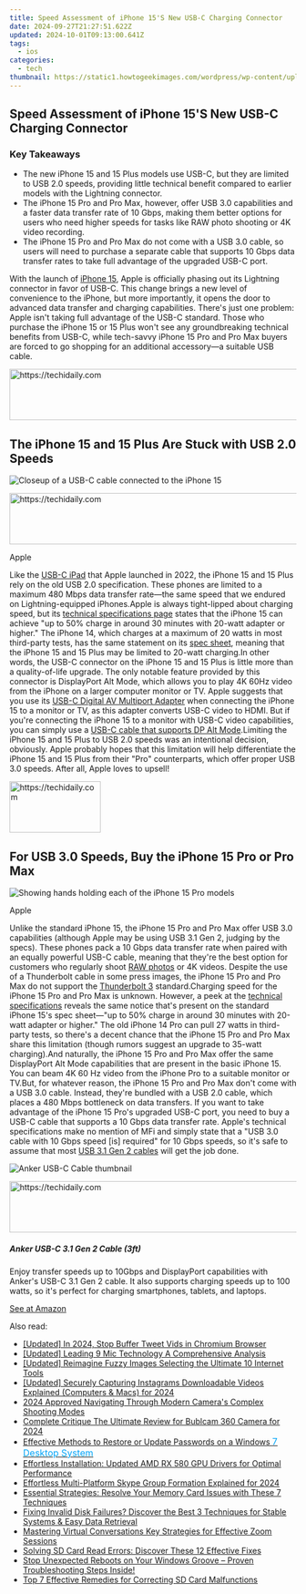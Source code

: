 ```yaml
---
title: Speed Assessment of iPhone 15'S New USB-C Charging Connector
date: 2024-09-27T21:27:51.622Z
updated: 2024-10-01T09:13:00.641Z
tags:
  - ios
categories:
  - tech
thumbnail: https://static1.howtogeekimages.com/wordpress/wp-content/uploads/2023/09/14-1.png
---
```


## Speed Assessment of iPhone 15'S New USB-C Charging Connector

### Key Takeaways

* The new iPhone 15 and 15 Plus models use USB-C, but they are limited to USB 2.0 speeds, providing little technical benefit compared to earlier models with the Lightning connector.
* The iPhone 15 Pro and Pro Max, however, offer USB 3.0 capabilities and a faster data transfer rate of 10 Gbps, making them better options for users who need higher speeds for tasks like RAW photo shooting or 4K video recording.
* The iPhone 15 Pro and Pro Max do not come with a USB 3.0 cable, so users will need to purchase a separate cable that supports 10 Gbps data transfer rates to take full advantage of the upgraded USB-C port.

 With the launch of [iPhone 15](https://fox-access.techidaily.com/2024-approved-the-science-and-magic-behind-full-circle-films/), Apple is officially phasing out its Lightning connector in favor of USB-C. This change brings a new level of convenience to the iPhone, but more importantly, it opens the door to advanced data transfer and charging capabilities. There's just one problem: Apple isn't taking full advantage of the USB-C standard. Those who purchase the iPhone 15 or 15 Plus won't see any groundbreaking technical benefits from USB-C, while tech-savvy iPhone 15 Pro and Pro Max buyers are forced to go shopping for an additional accessory—a suitable USB cable.

<!-- affiliate ads begin -->
<a href="https://unicoeye.pxf.io/c/5597632/2148773/18498" target="_top" id="2148773">
  <img src="//a.impactradius-go.com/display-ad/18498-2148773" border="0" alt="https://techidaily.com" width="728" height="90"/>
</a>
<img height="0" width="0" src="https://unicoeye.pxf.io/i/5597632/2148773/18498" style="position:absolute;visibility:hidden;" border="0" />
<!-- affiliate ads end -->

##  The iPhone 15 and 15 Plus Are Stuck with USB 2.0 Speeds

![Closeup of a USB-C cable connected to the iPhone 15](https://static1.howtogeekimages.com/wordpress/wp-content/uploads/2023/09/iphone_usb_c_featured-copy-1.jpg) 

<!-- affiliate ads begin -->
<a href="https://appsumo.8odi.net/c/5597632/2123732/7443" target="_top" id="2123732">
  <img src="//a.impactradius-go.com/display-ad/7443-2123732" border="0" alt="https://techidaily.com" width="600" height="90"/>
</a>
<img height="0" width="0" src="https://appsumo.8odi.net/i/5597632/2123732/7443" style="position:absolute;visibility:hidden;" border="0" />
<!-- affiliate ads end -->

Apple

 Like the [USB-C iPad](https://extra-skills.techidaily.com/new-speedy-audio-on-phone-ultimate-list-of-tools/) that Apple launched in 2022, the iPhone 15 and 15 Plus rely on the old USB 2.0 specification. These phones are limited to a maximum 480 Mbps data transfer rate—the same speed that we endured on Lightning-equipped iPhones.Apple is always tight-lipped about charging speed, but its [technical specifications page](https://www.apple.com/iphone-15/specs/) states that the iPhone 15 can achieve "up to 50% charge in around 30 minutes with 20-watt adapter or higher." The iPhone 14, which charges at a maximum of 20 watts in most third-party tests, has the same statement on its [spec sheet](https://www.apple.com/iphone-14/specs/), meaning that the iPhone 15 and 15 Plus may be limited to 20-watt charging.In other words, the USB-C connector on the iPhone 15 and 15 Plus is little more than a quality-of-life upgrade. The only notable feature provided by this connector is DisplayPort Alt Mode, which allows you to play 4K 60Hz video from the iPhone on a larger computer monitor or TV. Apple suggests that you use its [USB-C Digital AV Multiport Adapter](https://www.apple.com/shop/product/MUF82AM/A/usb-c-digital-av-multiport-adapter) when connecting the iPhone 15 to a monitor or TV, as this adapter converts USB-C video to HDMI. But if you're connecting the iPhone 15 to a monitor with USB-C video capabilities, you can simply use a [USB-C cable that supports DP Alt Mode](https://www.amazon.com/Anker-Powerline-Delivery-Matebook-Chromebook/dp/B072JYDQ7N/?tag=hotoge-20&ascsubtag=UUhtgUeUpU2000332&asc%5Frefurl=https%3A%2F%2Fwww.howtogeek.com%2Fhow-fast-is-the-iphone-15s-usb-c-port%2F&asc%5Fcampaign=Evergreen).Limiting the iPhone 15 and 15 Plus to USB 2.0 speeds was an intentional decision, obviously. Apple probably hopes that this limitation will help differentiate the iPhone 15 and 15 Plus from their "Pro" counterparts, which offer proper USB 3.0 speeds. After all, Apple loves to upsell!

<!-- affiliate ads begin -->
<a href="https://aligracehair.sjv.io/c/5597632/2135410/19272" target="_top" id="2135410">
  <img src="//a.impactradius-go.com/display-ad/19272-2135410" border="0" alt="https://techidaily.com" width="160" height="90"/>
</a>
<img height="0" width="0" src="https://aligracehair.sjv.io/i/5597632/2135410/19272" style="position:absolute;visibility:hidden;" border="0" />
<!-- affiliate ads end -->

##  For USB 3.0 Speeds, Buy the iPhone 15 Pro or Pro Max

![Showing hands holding each of the iPhone 15 Pro models](https://static1.howtogeekimages.com/wordpress/wp-content/uploads/2023/09/iphone-15-pro-model-unselect-gallery-1-202309.jpeg) 

Apple

 Unlike the standard iPhone 15, the iPhone 15 Pro and Pro Max offer USB 3.0 capabilities (although Apple may be using USB 3.1 Gen 2, judging by the specs). These phones pack a 10 Gbps data transfer rate when paired with an equally powerful USB-C cable, meaning that they're the best option for customers who regularly shoot [RAW photos](https://youtube-data.techidaily.com/024-approved-efficiently-achieving-color-background-separation/) or 4K videos. Despite the use of a Thunderbolt cable in some press images, the iPhone 15 Pro and Pro Max do not support the [Thunderbolt 3](https://extra-support.techidaily.com/new-quick-conversion-tips-using-vlc-for-mpeg-4-and-beyond/) standard.Charging speed for the iPhone 15 Pro and Pro Max is unknown. However, a peek at the [technical specifications](https://www.apple.com/iphone-15-pro/specs/) reveals the same notice that's present on the standard iPhone 15's spec sheet—"up to 50% charge in around 30 minutes with 20-watt adapter or higher." The old iPhone 14 Pro can pull 27 watts in third-party tests, so there's a decent chance that the iPhone 15 Pro and Pro Max share this limitation (though rumors suggest an upgrade to 35-watt charging).And naturally, the iPhone 15 Pro and Pro Max offer the same DisplayPort Alt Mode capabilities that are present in the basic iPhone 15\. You can beam 4K 60 Hz video from the iPhone Pro to a suitable monitor or TV.But, for whatever reason, the iPhone 15 Pro and Pro Max don't come with a USB 3.0 cable. Instead, they're bundled with a USB 2.0 cable, which places a 480 Mbps bottleneck on data transfers. If you want to take advantage of the iPhone 15 Pro's upgraded USB-C port, you need to buy a USB-C cable that supports a 10 Gbps data transfer rate. Apple's technical specifications make no mention of MFi and simply state that a "USB 3.0 cable with 10 Gbps speed \[is\] required" for 10 Gbps speeds, so it's safe to assume that most [USB 3.1 Gen 2 cables](http://www.amazon.com/Anker-Powerline-Delivery-Matebook-Chromebook/dp/B072JYDQ7N/?tag=hotoge-20&ascsubtag=UUhtgUeUpU2000332&asc%5Frefurl=https%3A%2F%2Fwww.howtogeek.com%2Fhow-fast-is-the-iphone-15s-usb-c-port%2F&asc%5Fcampaign=Evergreen) will get the job done.

![Anker USB-C Cable thumbnail](https://static1.howtogeekimages.com/wordpress/wp-content/uploads/2023/09/51lw0-1qynl-_sl1200_.jpg) 

<!-- affiliate ads begin -->
<a href="https://aligracehair.sjv.io/c/5597632/1972684/19272" target="_top" id="1972684">
  <img src="//a.impactradius-go.com/display-ad/19272-1972684" border="0" alt="https://techidaily.com" width="728" height="90"/>
</a>
<img height="0" width="0" src="https://aligracehair.sjv.io/i/5597632/1972684/19272" style="position:absolute;visibility:hidden;" border="0" />
<!-- affiliate ads end -->

#####  Anker USB-C 3.1 Gen 2 Cable (3ft)

Enjoy transfer speeds up to 10Gbps and DisplayPort capabilities with Anker's USB-C 3.1 Gen 2 cable. It also supports charging speeds up to 100 watts, so it's perfect for charging smartphones, tablets, and laptops.

[See at Amazon](https://www.amazon.com/Anker-Powerline-Delivery-Matebook-Chromebook/dp/B072JYDQ7N/?tag=hotoge-20&ascsubtag=UUhtgUeUpU2000332&asc%5Frefurl=https%3A%2F%2Fwww.howtogeek.com%2Fhow-fast-is-the-iphone-15s-usb-c-port%2F&asc%5Fcampaign=Evergreen)

<ins class="adsbygoogle"
     style="display:block"
     data-ad-format="autorelaxed"
     data-ad-client="ca-pub-7571918770474297"
     data-ad-slot="1223367746"></ins>

<ins class="adsbygoogle"
     style="display:block"
     data-ad-client="ca-pub-7571918770474297"
     data-ad-slot="8358498916"
     data-ad-format="auto"
     data-full-width-responsive="true"></ins>

<span class="atpl-alsoreadstyle">Also read:</span>
<div><ul>
<li><a href="https://twitter-videos.techidaily.com/updated-in-2024-stop-buffer-tweet-vids-in-chromium-browser/"><u>[Updated] In 2024, Stop Buffer Tweet Vids in Chromium Browser</u></a></li>
<li><a href="https://video-capture.techidaily.com/updated-leading-9-mic-technology-a-comprehensive-analysis/"><u>[Updated] Leading 9 Mic Technology A Comprehensive Analysis</u></a></li>
<li><a href="https://extra-approaches.techidaily.com/updated-reimagine-fuzzy-images-selecting-the-ultimate-10-internet-tools/"><u>[Updated] Reimagine Fuzzy Images Selecting the Ultimate 10 Internet Tools</u></a></li>
<li><a href="https://instagram-videos.techidaily.com/updated-securely-capturing-instagrams-downloadable-videos-explained-computers-and-macs-for-2024/"><u>[Updated] Securely Capturing Instagrams Downloadable Videos Explained (Computers & Macs) for 2024</u></a></li>
<li><a href="https://fox-boxes.techidaily.com/2024-approved-navigating-through-modern-cameras-complex-shooting-modes/"><u>2024 Approved Navigating Through Modern Camera's Complex Shooting Modes</u></a></li>
<li><a href="https://extra-information.techidaily.com/complete-critique-the-ultimate-review-for-bublcam-360-camera-for-2024/"><u>Complete Critique The Ultimate Review for Bublcam 360 Camera for 2024</u></a></li>
<li><a href="https://os-tips.techidaily.com/effective-methods-to-restore-or-update-passwords-on-a-windows-(span-stylefont-size16pxcolor03a5f9)7-desktop-system(span)/"><u>Effective Methods to Restore or Update Passwords on a Windows <Span Style=font-Size:16px;color:#03A5F9;>7 Desktop System</Span></u></a></li>
<li><a href="https://hardware-updates.techidaily.com/effortless-installation-updated-amd-rx-580-gpu-drivers-for-optimal-performance/"><u>Effortless Installation: Updated AMD RX 580 GPU Drivers for Optimal Performance</u></a></li>
<li><a href="https://visual-screen-recording.techidaily.com/effortless-multi-platform-skype-group-formation-explained-for-2024/"><u>Effortless Multi-Platform Skype Group Formation Explained for 2024</u></a></li>
<li><a href="https://os-tips.techidaily.com/essential-strategies-resolve-your-memory-card-issues-with-these-7-techniques/"><u>Essential Strategies: Resolve Your Memory Card Issues with These 7 Techniques</u></a></li>
<li><a href="https://os-tips.techidaily.com/fixing-invalid-disk-failures-discover-the-best-3-techniques-for-stable-systems-and-easy-data-retrieval/"><u>Fixing Invalid Disk Failures? Discover the Best 3 Techniques for Stable Systems & Easy Data Retrieval</u></a></li>
<li><a href="https://visual-screen-recording.techidaily.com/mastering-virtual-conversations-key-strategies-for-effective-zoom-sessions/"><u>Mastering Virtual Conversations Key Strategies for Effective Zoom Sessions</u></a></li>
<li><a href="https://os-tips.techidaily.com/1723620260208-solving-sd-card-read-errors-discover-these-12-effective-fixes/"><u>Solving SD Card Read Errors: Discover These 12 Effective Fixes</u></a></li>
<li><a href="https://os-tips.techidaily.com/stop-unexpected-reboots-on-your-windows-groove-proven-troubleshooting-steps-inside/"><u>Stop Unexpected Reboots on Your Windows Groove – Proven Troubleshooting Steps Inside!</u></a></li>
<li><a href="https://os-tips.techidaily.com/top-7-effective-remedies-for-correcting-sd-card-malfunctions/"><u>Top 7 Effective Remedies for Correcting SD Card Malfunctions</u></a></li>
</ul></div>

